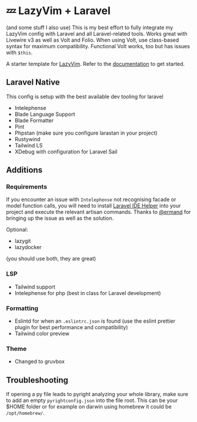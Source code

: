 # 💤 LazyVim + Laravel

(and some stuff I also use)
This is my best effort to fully integrate my LazyVim config with Laravel and all Laravel-related tools.
Works great with Livewire v3 as well as Volt and Folio.
When using Volt, use class-based syntax for maximum compatibility.
Functional Volt works, too but has issues with `$this`.

A starter template for [LazyVim](https://github.com/LazyVim/LazyVim).
Refer to the [documentation](https://lazyvim.github.io/installation) to get started.

## Laravel Native

This config is setup with the best available dev tooling for laravel

- Intelephense
- Blade Language Support
- Blade Formatter
- Pint
- Phpstan (make sure you configure larastan in your project)
- Rustywind
- Tailwind LS
- XDebug with configuration for Laravel Sail

## Additions

### Requirements

If you encounter an issue with `Intelephense` not recognising facade or model function calls, you will need to install [Laravel IDE Helper](https://github.com/barryvdh/laravel-ide-helper) into your project and execute the relevant artisan commands. Thanks to [@ermand](https://github.com/ermand) for bringing up the issue as well as the solution.

Optional:

- lazygit
- lazydocker

(you should use both, they are great)

### LSP

- Tailwind support
- Intelephense for php (best in class for Laravel development)

### Formatting

- Eslintd for when an `.eslintrc.json` is found (use the eslint prettier plugin for best performance and compatibility)
- Tailwind color preview

### Theme

- Changed to gruvbox

## Troubleshooting

If opening a py file leads to pyright analyzing your whole library, make sure to add an empty `pyrightconfig.json` into the file root.
This can be your $HOME folder or for example on darwin using homebrew it could be `/opt/homebrew/`.
